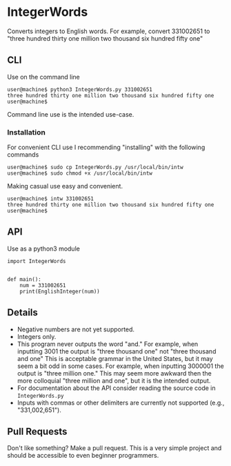 # IntegerWords
Converts integers to English words.  For example, convert 331002651 to "three hundred thirty one million two thousand six hundred fifty one"

## CLI
Use on the command line

```
user@machine$ python3 IntegerWords.py 331002651
three hundred thirty one million two thousand six hundred fifty one
user@machine$
```
Command line use is the intended use-case.

### Installation
For convenient CLI use I recommending "installing" with the following commands

```
user@machine$ sudo cp IntegerWords.py /usr/local/bin/intw
user@machine$ sudo chmod +x /usr/local/bin/intw
```

Making casual use easy and convenient.

```
user@machine$ intw 331002651
three hundred thirty one million two thousand six hundred fifty one 
user@machine$

```





## API
Use as a python3 module

```
import IntegerWords


def main():
	num = 331002651
	print(EnglishInteger(num))
```




## Details
* Negative numbers are not yet supported.
* Integers only.
* This program never outputs the word "and."  For example, when inputting 3001 the output is "three thousand one" not "three thousand and one"  This is acceptable grammar in the United States, but it may seem a bit odd in some cases.  For example, when inputting 3000001 the output is "three million one."  This may seem more awkward then the more colloquial "three million and one", but it is the intended output.
* For documentation about the API consider reading the source code in `IntegerWords.py`
* Inputs with commas or other delimiters are currently not supported (e.g., "331,002,651").

## Pull Requests
Don't like something?  Make a pull request.  This is a very simple project and should be accessible to even beginner programmers.